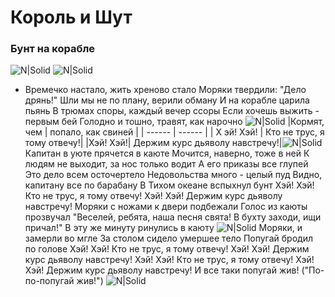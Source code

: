# **Король и Шут**
### Бунт на корабле
![N|Solid](https://encrypted-tbn0.gstatic.com/images?q=tbn:ANd9GcSHd3xvqkzxJOxoM4LpG6cWDgmC4i0PFP7P0azFoaTN5C8hXIYeK5eQiueUgDI9Owoo-88&usqp=CAU)
![N|Solid](https://media0.giphy.com/media/l1BUojJe4cno1U0CgL/200w.webp?cid=ecf05e473399polhs05oj9vlbzbk9nh19yim1locdrf02iub&rid=200w.webp&ct=g)

- Времечко настало, жить хреново стало
Моряки твердили: "Дело дрянь!"
Шли мы не по плану, верили обману
И на корабле царила пьянь
В трюмах споры, каждый вечер ссоры
Если хочешь выжить - первым бей
Голодно и тошно, травят, как нарочно
![N|Solid](https://media1.giphy.com/media/toYIS95xETUPLmU9WP/giphy.webp?cid=ecf05e47pbsp5eg5lsvpv1v0ssezjoosvett6mdbvjn28q8r&rid=giphy.webp&ct=g)
|Кормят, чем | попало, как свиней         |
| ------ | ------ |
| Х эй! Хэй! | Кто не трус, я тому отвечу!|
|Хэй! Хэй!| Держим курс дьяволу навстречу!|![N|Solid](https://media1.giphy.com/media/toYIS95xETUPLmU9WP/giphy.webp?cid=ecf05e47pbsp5eg5lsvpv1v0ssezjoosvett6mdbvjn28q8r&rid=giphy.webp&ct=g)
Капитан в уюте прячется в каюте
Мочится, наверно, тоже в ней
К людям не выходит, за нос только водит
А его приказы все глупей
Это дело всем осточертело
Недовольства много - целый пуд
Видно, капитану все по барабану
В Тихом океане вспыхнул бунт
Хэй! Хэй! Кто не трус, я тому отвечу!
Хэй! Хэй! Держим курс дьяволу навстречу!
Моряки с ножами к двери подбежали
Голос из каюты прозвучал
"Веселей, ребята, наша песня свята!
В бухту заходи, ищи причал!"
В эту же минуту ринулись в каюту
![N|Solid](https://media1.giphy.com/media/toYIS95xETUPLmU9WP/giphy.webp?cid=ecf05e47pbsp5eg5lsvpv1v0ssezjoosvett6mdbvjn28q8r&rid=giphy.webp&ct=g)
Моряки, и замерли во мгле
За столом сидело умершее тело
Попугай бродил по голове
Хэй! Хэй! Кто не трус, я тому отвечу!
Хэй! Хэй! Держим курс дьяволу навстречу!
Хэй! Хэй! Кто не трус, я тому отвечу!
Хэй! Хэй! Держим курс дьяволу навстречу!
И все таки попугай жив! ("По-по-попугай жив!")
![N|Solid](https://media1.giphy.com/media/toYIS95xETUPLmU9WP/giphy.webp?cid=ecf05e47pbsp5eg5lsvpv1v0ssezjoosvett6mdbvjn28q8r&rid=giphy.webp&ct=g)